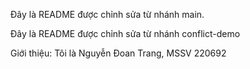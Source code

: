 Đây là README được chỉnh sửa từ nhánh main.

Đây là README được chỉnh sửa từ nhánh conflict-demo

Giới thiệu: Tôi là Nguyễn Đoan Trang, MSSV 220692

